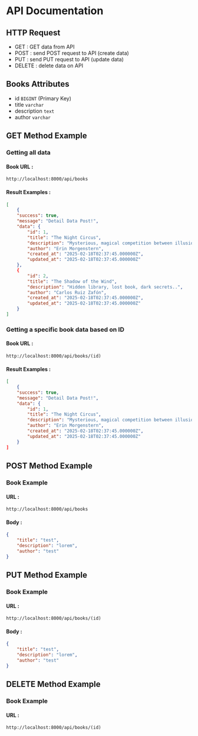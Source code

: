 # API Documentation
## HTTP Request
- GET : GET data from API
- POST : send POST request to API (create data)
- PUT : send PUT request to API (update data)
- DELETE : delete data on API
## Books Attributes
- id `BIGINT` (Primary Key)
- title `varchar`
- description `text`
- author `varchar`
## GET Method Example
### Getting all data
#### Book URL : 
```
http://localhost:8000/api/books
```
#### Result Examples :
```json
[
    {
    "success": true,
    "message": "Detail Data Post!",
    "data": {
        "id": 1,
        "title": "The Night Circus",
        "description": "Mysterious, magical competition between illusionists.",
        "author": "Erin Morgenstern",
        "created_at": "2025-02-18T02:37:45.000000Z",
        "updated_at": "2025-02-18T02:37:45.000000Z"
    },
    {
        "id": 2,
        "title": "The Shadow of the Wind",
        "description": "Hidden library, lost book, dark secrets..",
        "author": "Carlos Ruiz Zafón",
        "created_at": "2025-02-18T02:37:45.000000Z",
        "updated_at": "2025-02-18T02:37:45.000000Z"
    }
]

```
### Getting a specific book data based on ID
#### Book URL : 
```
http://localhost:8000/api/books/(id)
```
#### Result Examples :
```json
[
    {
    "success": true,
    "message": "Detail Data Post!",
    "data": {
        "id": 1,
        "title": "The Night Circus",
        "description": "Mysterious, magical competition between illusionists.",
        "author": "Erin Morgenstern",
        "created_at": "2025-02-18T02:37:45.000000Z",
        "updated_at": "2025-02-18T02:37:45.000000Z"
    }
]
```
## POST Method Example
### Book Example
#### URL :
```
http://localhost:8000/api/books
```
#### Body :
```json
{
    "title": "test",
    "description": "lorem",
    "author": "test"
}
```
## PUT Method Example
### Book Example
#### URL :
```
http://localhost:8000/api/books/(id)
```
#### Body :
```json
{
    "title": "test",
    "description": "lorem",
    "author": "test"
}
```
## DELETE Method Example
### Book Example
#### URL :
```
http://localhost:8000/api/books/(id)
```
